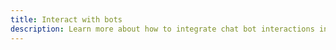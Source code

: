 ```yaml
---
title: Interact with bots
description: Learn more about how to integrate chat bot interactions into your application using Amplify Framework.
---
```


<inline-fragment platform="js" src="~/lib/interactions/fragments/js/chatbot.md"></inline-fragment>